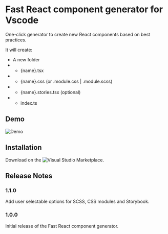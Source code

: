 # Fast React component generator for Vscode

One-click generator to create new React components based on best practices. 

It will create:

- A new folder
- - {name}.tsx
- - {name}.css (or .module.css | .module.scss)
- - {name}.stories.tsx (optional)
- - index.ts

## Demo

![Demo](assets/demo.gif)

## Installation
Download on the ![Visual Studio Marketplace](https://marketplace.visualstudio.com/items?itemName=tommyno.fast-react-component-generator).


## Release Notes

### 1.1.0

Add user selectable options for SCSS, CSS modules and Storybook.

### 1.0.0

Initial release of the Fast React component generator.

